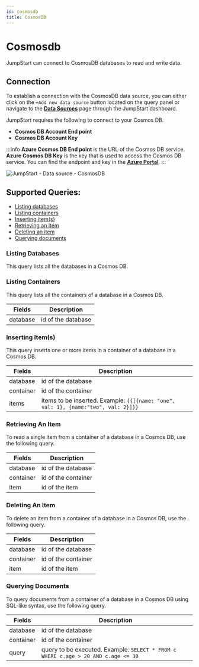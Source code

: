 ```yaml
---
id: cosmosdb
title: CosmosDB
---
```


# Cosmosdb

JumpStart can connect to CosmosDB databases to read and write data.

## Connection

To establish a connection with the CosmosDB data source, you can either click on the `+Add new data source` button located on the query panel or navigate to the **[Data Sources](/docs/data-sources/overview)** page through the JumpStart dashboard.

JumpStart requires the following to connect to your Cosmos DB.

- **Cosmos DB Account End point**
- **Cosmos DB Account Key**

:::info
**Azure Cosmos DB End point** is the URL of the Cosmos DB service.
**Azure Cosmos DB Key** is the key that is used to access the Cosmos DB service.
You can find the endpoint and key in the **[Azure Portal](https://portal.azure.com/)**.
:::

<div style={{textAlign: 'center'}}>

![JumpStart - Data source - CosmosDB](/img/datasource-reference/cosmosdb/cosmosdb-connect-v2.png)

</div>

## Supported Queries:

- [Listing databases](#listing-databases)
- [Listing containers](#listing-containers)
- [Inserting item(s)](#inserting-items)
- [Retrieving an item](#retrieving-an-item)
- [Deleting an item](#deleting-an-item)
- [Querying documents](#querying-documents)

### Listing Databases

This query lists all the databases in a Cosmos DB.

### Listing Containers

This query lists all the containers of a database in a Cosmos DB.

| Fields   | Description        |
| -------- | ------------------ |
| database | id of the database |

### Inserting Item(s)

This query inserts one or more items in a container of a database in a Cosmos DB.

| Fields    | Description                                                                        |
| --------- | ---------------------------------------------------------------------------------- |
| database  | id of the database                                                                 |
| container | id of the container                                                                |
| items     | items to be inserted. Example: `{{[{name: "one", val: 1}, {name:"two", val: 2}]}}` |

### Retrieving An Item

To read a single item from a container of a database in a Cosmos DB, use the following query.

| Fields    | Description         |
| --------- | ------------------- |
| database  | id of the database  |
| container | id of the container |
| item      | id of the item      |

### Deleting An Item

To delete an item from a container of a database in a Cosmos DB, use the following query.

| Fields    | Description         |
| --------- | ------------------- |
| database  | id of the database  |
| container | id of the container |
| item      | id of the item      |

### Querying Documents

To query documents from a container of a database in a Cosmos DB using SQL-like syntax, use the following query.

| Fields    | Description                                                                       |
| --------- | --------------------------------------------------------------------------------- |
| database  | id of the database                                                                |
| container | id of the container                                                               |
| query     | query to be executed. Example: `SELECT * FROM c WHERE c.age > 20 AND c.age <= 30` |
